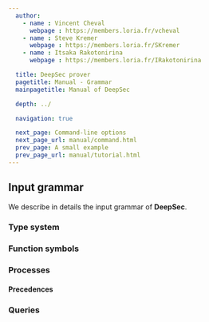 ```yaml
---
  author:
    - name : Vincent Cheval
      webpage : https://members.loria.fr/vcheval
    - name : Steve Kremer
      webpage : https://members.loria.fr/SKremer
    - name : Itsaka Rakotonirina
      webpage : https://members.loria.fr/IRakotonirina

  title: DeepSec prover
  pagetitle: Manual - Grammar
  mainpagetitle: Manual of DeepSec

  depth: ../

  navigation: true

  next_page: Command-line options
  next_page_url: manual/command.html
  prev_page: A small example
  prev_page_url: manual/tutorial.html
---
```


## Input grammar

We describe in details the input grammar of **DeepSec**.

### Type system

### Function symbols

### Processes

#### Precedences

### Queries
